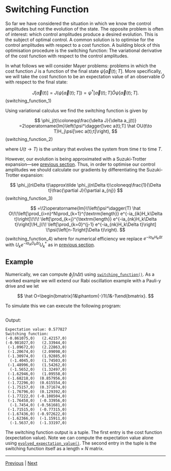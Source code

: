 # Switching Function

So far we have considered the situation in which we know the control amplitudes but not the evolution of the state. The opposite problem is often of interest: which control amplitudes produce a desired evolution. This is the subject of optimal control. A common solution is to optimise for the control amplitudes with respect to a cost function. A building block of this optimisation procedure is the switching function: The variational derivative of the cost function with respect to the control amplitudes.

In what follows we will consider Mayer problems: problems in which the cost function $J$ is a function of the final state $\psi[\vec a(t);T]$. More specifically, we will take the cost function to be an expectation value of an observable $\hat O$ with respect to the final state:

$$
J[\vec a(t)]=J(\psi[\vec a(t);T])=\psi^\dagger[\vec a(t);T]\hat O\psi[\vec a(t);T].
$$(switching_function_1)

Using variational calculus we find the switching function is given by

$$
\phi_j(t)\coloneqq\frac{\delta J}{\delta a_j(t)} =2\operatorname{Im}\left(\psi^\dagger[\vec a(t);T] \hat OU(t\to T)H_j\psi[\vec a(t);t]\right),
$$(switching_function_2)

where $U(t\to T)$ is the unitary that evolves the system from time $t$ to time $T$.

However, our evolution is being approximated with a Suzuki-Trotter expansion—see [previous section](state_vector_evolution.md). Thus, in order to optimise our control amplitudes we should calculate our gradients by differentiating the Suzuki-Trotter expansion:

$$
\phi_j(n\Delta t)\approx\tilde \phi_j(n\Delta t)\coloneqq\frac{1}{\Delta t}\frac{\partial J}{\partial a_{nj}}
$$(switching_function_3)

$$
=\!2\operatorname{Im}\!\left(\psi^\dagger(T)
\hat O\!\!\left[\prod_{i>n}^N\prod_{k=1}^{\textrm{length}}
e^{-ia_{ik}H_k\Delta t}\right]\!\!\!
\left[\prod_{k=j}^{\textrm{length}}
e^{-ia_{nk}H_k\Delta t}\right]\!H_j\!\!
\left[\prod_{k=0}^{j-1}
e^{-ia_{nk}H_k\Delta t}\right]
\!\psi(\left[n-1\right]\Delta t)\right).
$$(switching_function_4)
where for numerical efficiency we replace $e^{-ia_{ik}H_k\Delta t}$ with $U_ke^{-ia_{ik}D_k\Delta t}U_k^\dagger$ as in [previous section](state_vector_evolution.md).

## Example

Numerically, we can compute $\tilde \phi_j(n\Delta t)$ using [``switching_function()``](../reference/_autosummary/py_ste.evolvers.DenseUnitaryEvolver.rst#py_ste.evolvers.DenseUnitaryEvolver.switching_function). As a worked example we will extend our Rabi oscillation example with a Pauli-y drive and we let

$$
\hat O=\begin{bmatrix}1&\phantom{-}1\\1&-1\end{bmatrix}.
$$

To simulate this we can execute the following program:

```{literalinclude} ../../examples/compute_switching_function.py
```

Output:

```
Expectation value: 0.577827
Switching function:
(-0.861075,0)   (2.42157,0)
(-0.981027,0)   (2.33944,0)
 (-1.09672,0)   (2.22863,0)
 (-1.20674,0)   (2.09098,0)
 (-1.30974,0)   (1.92885,0)
  (-1.4045,0)   (1.74503,0)
 (-1.48996,0)   (1.54262,0)
  (-1.5652,0)   (1.32497,0)
 (-1.62946,0)   (1.09558,0)
 (-1.68218,0)  (0.857956,0)
 (-1.72296,0)  (0.615554,0)
 (-1.75157,0)  (0.371674,0)
 (-1.76796,0)  (0.129392,0)
 (-1.77222,0) (-0.108504,0)
 (-1.76458,0)  (-0.33956,0)
  (-1.7454,0) (-0.561681,0)
 (-1.71515,0)  (-0.77315,0)
 (-1.67436,0) (-0.972622,0)
 (-1.62366,0)  (-1.15911,0)
  (-1.5637,0)  (-1.33197,0)
```

The switching function output is a tuple. The first entry is the cost function (expectation value). Note we can compute the expectation value alone using [``evolved_expectation_value()``](../reference/_autosummary/py_ste.evolvers.DenseUnitaryEvolver.rst#py_ste.evolvers.DenseUnitaryEvolver.evolved_expectation_value). The second entry in the tuple is the switching function itself as a $\textrm{length}\times N$ matrix.

---
[Previous](state_vector_evolution.md) | [Next](multithreading.md)